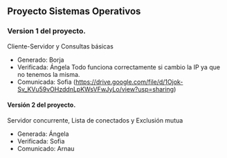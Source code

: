 ## Proyecto Sistemas Operativos

### Version 1 del proyecto.

Cliente-Servidor y Consultas básicas
- Generado: Borja
- Verificada: Ángela
Todo funciona correctamente si cambio la IP ya que no tenemos la misma.
- Comunicada: Sofia
(https://drive.google.com/file/d/1Ojok-Sv_KVu59vOHzddnLpKWsVFwJyLo/view?usp=sharing)

#### Versión 2 del proyecto.

Servidor concurrente, Lista de conectados y Exclusión mutua
- Generada: Ángela
- Verificada: Sofia
- Comunicado: Arnau
